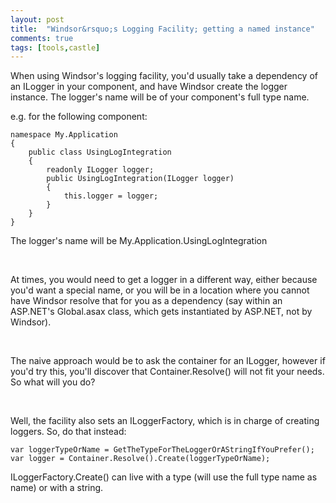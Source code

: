 ```yaml
---
layout: post
title:  "Windsor&rsquo;s Logging Facility; getting a named instance"
comments: true
tags: [tools,castle]
---
```



When using Windsor's logging facility, you'd usually take a dependency of an ILogger in your component, and have Windsor create the logger instance. The logger's name will be of your component's full type name.

e.g. for the following component:

```
namespace My.Application
{
	public class UsingLogIntegration
	{
		readonly ILogger logger;
		public UsingLogIntegration(ILogger logger)
		{
			this.logger = logger;
		}
	}
}
```

The logger's name will be My.Application.UsingLogIntegration

&#160;

At times, you would need to get a logger in a different way, either because you'd want a special name, or you will be in a location where you cannot have Windsor resolve that for you as a dependency (say within an ASP.NET's Global.asax class, which gets instantiated by ASP.NET, not by Windsor).

&#160;

The naive approach would be to ask the container for an ILogger, however if you'd try this, you'll discover that Container.Resolve<ILogger>() will not fit your needs. So what will you do?

&#160;

Well, the facility also sets an ILoggerFactory, which is in charge of creating loggers. So, do that instead:

```
var loggerTypeOrName = GetTheTypeForTheLoggerOrAStringIfYouPrefer();
var logger = Container.Resolve().Create(loggerTypeOrName);
```

ILoggerFactory.Create() can live with a type (will use the full type name as name) or with a string.

